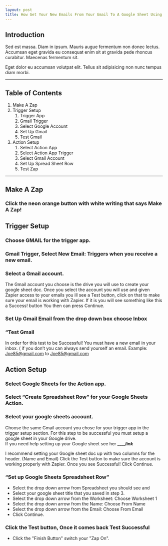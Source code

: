 ```yaml
---
layout: post
title: How Get Your New Emails From Your Gmail To A Google Sheet Using Zapier!
---
```

## Introduction 

Sed est massa. Diam in ipsum. Mauris augue fermentum non donec lectus. Accumsan eget gravida eu consequat enim sit at gravida pede rhoncus curabitur. Maecenas fermentum sit. 

Eget dolor eu accumsan volutpat elit. Tellus sit adipisicing non nunc tempus diam morbi.

----------

## Table of Contents 
1. Make A Zap
2. Trigger Setup
    1. Trigger App
    1. Gmail Trigger
    1. Select Google Account
    1. Set Up Gmail
    1. Test Gmail
3. Action Setup
    1. Select Action App
    1. Select Action App Trigger
    1. Select Gmail Account
    1. Set Up Spread Sheet Row
    1. Test Zap

----------

## Make A Zap

### Click the neon orange button with white writing that says Make A Zap! 

## Trigger Setup 

### Choose GMAIL for the trigger app.

### Gmail Trigger, Select New Email: Triggers when you receive a new email.

### Select a Gmail account.

The Gmail account you choose is the drive you will use to create your google sheet doc.
Once you select the account you will use and given Zapier access to your emails you ill see a Test button, click on that to make sure your email is working with Zapier. If it is you will see something like this a Success! button You then can press Continue.

### Set Up Gmail Email from the drop down box choose Inbox 

###  “Test Gmail

In order for this test to be Successful! You must have a new email in your inbox. ( if you don’t you can always send yourself an email.
Example: Joe85@gmail.com to Joe85@gmail.com

## Action Setup 

### Select Google Sheets for the Action app.

### Select “Create Spreadsheet Row” for your Google Sheets Action.

### Select your google sheets account.

Choose the same Gmail account you chose for your trigger app in the trigger setup section.
For this step to be successful you must setup a google sheet in your Google drive.  
If you need help setting up your Google sheet see her _______link___

I recommend setting your Google sheet doc up with two columns for the header. (Name and Email) 
Click the Test button to make sure the account is working properly with Zapier.
Once you see Successful! Click Continue. 

### “Set up Google Sheets Spreadsheet Row”

 - Select the drop down arrow from Spreadsheet you should see and 
 - Select your google sheet title that you saved in step 3.
 - Select the drop down arrow from the Worksheet: Choose Worksheet 1
 - Select the drop down arrow from the Name: Choose From Name
 - Select the drop down arrow from the Email: Choose From Email
 - Click Continue. 

### Click the Test button, Once it comes back Test Successful 

 - Click the "Finish Button" switch your "Zap On".
